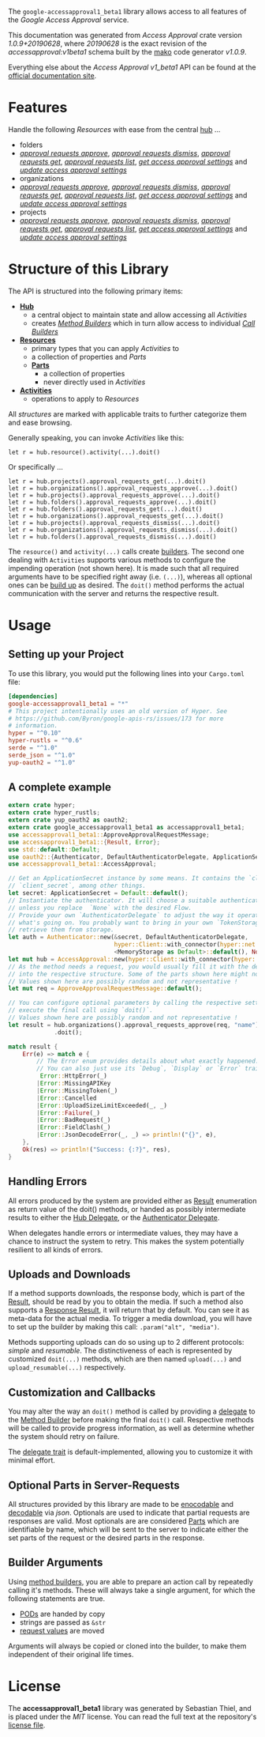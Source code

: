 <!---
DO NOT EDIT !
This file was generated automatically from 'src/mako/api/README.md.mako'
DO NOT EDIT !
-->
The `google-accessapproval1_beta1` library allows access to all features of the *Google Access Approval* service.

This documentation was generated from *Access Approval* crate version *1.0.9+20190628*, where *20190628* is the exact revision of the *accessapproval:v1beta1* schema built by the [mako](http://www.makotemplates.org/) code generator *v1.0.9*.

Everything else about the *Access Approval* *v1_beta1* API can be found at the
[official documentation site](https://cloud.google.com/access-approval/docs).
# Features

Handle the following *Resources* with ease from the central [hub](https://docs.rs/google-accessapproval1_beta1/1.0.9+20190628/google_accessapproval1_beta1/struct.AccessApproval.html) ... 

* folders
 * [*approval requests approve*](https://docs.rs/google-accessapproval1_beta1/1.0.9+20190628/google_accessapproval1_beta1/struct.FolderApprovalRequestApproveCall.html), [*approval requests dismiss*](https://docs.rs/google-accessapproval1_beta1/1.0.9+20190628/google_accessapproval1_beta1/struct.FolderApprovalRequestDismisCall.html), [*approval requests get*](https://docs.rs/google-accessapproval1_beta1/1.0.9+20190628/google_accessapproval1_beta1/struct.FolderApprovalRequestGetCall.html), [*approval requests list*](https://docs.rs/google-accessapproval1_beta1/1.0.9+20190628/google_accessapproval1_beta1/struct.FolderApprovalRequestListCall.html), [*get access approval settings*](https://docs.rs/google-accessapproval1_beta1/1.0.9+20190628/google_accessapproval1_beta1/struct.FolderGetAccessApprovalSettingCall.html) and [*update access approval settings*](https://docs.rs/google-accessapproval1_beta1/1.0.9+20190628/google_accessapproval1_beta1/struct.FolderUpdateAccessApprovalSettingCall.html)
* organizations
 * [*approval requests approve*](https://docs.rs/google-accessapproval1_beta1/1.0.9+20190628/google_accessapproval1_beta1/struct.OrganizationApprovalRequestApproveCall.html), [*approval requests dismiss*](https://docs.rs/google-accessapproval1_beta1/1.0.9+20190628/google_accessapproval1_beta1/struct.OrganizationApprovalRequestDismisCall.html), [*approval requests get*](https://docs.rs/google-accessapproval1_beta1/1.0.9+20190628/google_accessapproval1_beta1/struct.OrganizationApprovalRequestGetCall.html), [*approval requests list*](https://docs.rs/google-accessapproval1_beta1/1.0.9+20190628/google_accessapproval1_beta1/struct.OrganizationApprovalRequestListCall.html), [*get access approval settings*](https://docs.rs/google-accessapproval1_beta1/1.0.9+20190628/google_accessapproval1_beta1/struct.OrganizationGetAccessApprovalSettingCall.html) and [*update access approval settings*](https://docs.rs/google-accessapproval1_beta1/1.0.9+20190628/google_accessapproval1_beta1/struct.OrganizationUpdateAccessApprovalSettingCall.html)
* projects
 * [*approval requests approve*](https://docs.rs/google-accessapproval1_beta1/1.0.9+20190628/google_accessapproval1_beta1/struct.ProjectApprovalRequestApproveCall.html), [*approval requests dismiss*](https://docs.rs/google-accessapproval1_beta1/1.0.9+20190628/google_accessapproval1_beta1/struct.ProjectApprovalRequestDismisCall.html), [*approval requests get*](https://docs.rs/google-accessapproval1_beta1/1.0.9+20190628/google_accessapproval1_beta1/struct.ProjectApprovalRequestGetCall.html), [*approval requests list*](https://docs.rs/google-accessapproval1_beta1/1.0.9+20190628/google_accessapproval1_beta1/struct.ProjectApprovalRequestListCall.html), [*get access approval settings*](https://docs.rs/google-accessapproval1_beta1/1.0.9+20190628/google_accessapproval1_beta1/struct.ProjectGetAccessApprovalSettingCall.html) and [*update access approval settings*](https://docs.rs/google-accessapproval1_beta1/1.0.9+20190628/google_accessapproval1_beta1/struct.ProjectUpdateAccessApprovalSettingCall.html)




# Structure of this Library

The API is structured into the following primary items:

* **[Hub](https://docs.rs/google-accessapproval1_beta1/1.0.9+20190628/google_accessapproval1_beta1/struct.AccessApproval.html)**
    * a central object to maintain state and allow accessing all *Activities*
    * creates [*Method Builders*](https://docs.rs/google-accessapproval1_beta1/1.0.9+20190628/google_accessapproval1_beta1/trait.MethodsBuilder.html) which in turn
      allow access to individual [*Call Builders*](https://docs.rs/google-accessapproval1_beta1/1.0.9+20190628/google_accessapproval1_beta1/trait.CallBuilder.html)
* **[Resources](https://docs.rs/google-accessapproval1_beta1/1.0.9+20190628/google_accessapproval1_beta1/trait.Resource.html)**
    * primary types that you can apply *Activities* to
    * a collection of properties and *Parts*
    * **[Parts](https://docs.rs/google-accessapproval1_beta1/1.0.9+20190628/google_accessapproval1_beta1/trait.Part.html)**
        * a collection of properties
        * never directly used in *Activities*
* **[Activities](https://docs.rs/google-accessapproval1_beta1/1.0.9+20190628/google_accessapproval1_beta1/trait.CallBuilder.html)**
    * operations to apply to *Resources*

All *structures* are marked with applicable traits to further categorize them and ease browsing.

Generally speaking, you can invoke *Activities* like this:

```Rust,ignore
let r = hub.resource().activity(...).doit()
```

Or specifically ...

```ignore
let r = hub.projects().approval_requests_get(...).doit()
let r = hub.organizations().approval_requests_approve(...).doit()
let r = hub.projects().approval_requests_approve(...).doit()
let r = hub.folders().approval_requests_approve(...).doit()
let r = hub.folders().approval_requests_get(...).doit()
let r = hub.organizations().approval_requests_get(...).doit()
let r = hub.projects().approval_requests_dismiss(...).doit()
let r = hub.organizations().approval_requests_dismiss(...).doit()
let r = hub.folders().approval_requests_dismiss(...).doit()
```

The `resource()` and `activity(...)` calls create [builders][builder-pattern]. The second one dealing with `Activities` 
supports various methods to configure the impending operation (not shown here). It is made such that all required arguments have to be 
specified right away (i.e. `(...)`), whereas all optional ones can be [build up][builder-pattern] as desired.
The `doit()` method performs the actual communication with the server and returns the respective result.

# Usage

## Setting up your Project

To use this library, you would put the following lines into your `Cargo.toml` file:

```toml
[dependencies]
google-accessapproval1_beta1 = "*"
# This project intentionally uses an old version of Hyper. See
# https://github.com/Byron/google-apis-rs/issues/173 for more
# information.
hyper = "^0.10"
hyper-rustls = "^0.6"
serde = "^1.0"
serde_json = "^1.0"
yup-oauth2 = "^1.0"
```

## A complete example

```Rust
extern crate hyper;
extern crate hyper_rustls;
extern crate yup_oauth2 as oauth2;
extern crate google_accessapproval1_beta1 as accessapproval1_beta1;
use accessapproval1_beta1::ApproveApprovalRequestMessage;
use accessapproval1_beta1::{Result, Error};
use std::default::Default;
use oauth2::{Authenticator, DefaultAuthenticatorDelegate, ApplicationSecret, MemoryStorage};
use accessapproval1_beta1::AccessApproval;

// Get an ApplicationSecret instance by some means. It contains the `client_id` and 
// `client_secret`, among other things.
let secret: ApplicationSecret = Default::default();
// Instantiate the authenticator. It will choose a suitable authentication flow for you, 
// unless you replace  `None` with the desired Flow.
// Provide your own `AuthenticatorDelegate` to adjust the way it operates and get feedback about 
// what's going on. You probably want to bring in your own `TokenStorage` to persist tokens and
// retrieve them from storage.
let auth = Authenticator::new(&secret, DefaultAuthenticatorDelegate,
                              hyper::Client::with_connector(hyper::net::HttpsConnector::new(hyper_rustls::TlsClient::new())),
                              <MemoryStorage as Default>::default(), None);
let mut hub = AccessApproval::new(hyper::Client::with_connector(hyper::net::HttpsConnector::new(hyper_rustls::TlsClient::new())), auth);
// As the method needs a request, you would usually fill it with the desired information
// into the respective structure. Some of the parts shown here might not be applicable !
// Values shown here are possibly random and not representative !
let mut req = ApproveApprovalRequestMessage::default();

// You can configure optional parameters by calling the respective setters at will, and
// execute the final call using `doit()`.
// Values shown here are possibly random and not representative !
let result = hub.organizations().approval_requests_approve(req, "name")
             .doit();

match result {
    Err(e) => match e {
        // The Error enum provides details about what exactly happened.
        // You can also just use its `Debug`, `Display` or `Error` traits
         Error::HttpError(_)
        |Error::MissingAPIKey
        |Error::MissingToken(_)
        |Error::Cancelled
        |Error::UploadSizeLimitExceeded(_, _)
        |Error::Failure(_)
        |Error::BadRequest(_)
        |Error::FieldClash(_)
        |Error::JsonDecodeError(_, _) => println!("{}", e),
    },
    Ok(res) => println!("Success: {:?}", res),
}

```
## Handling Errors

All errors produced by the system are provided either as [Result](https://docs.rs/google-accessapproval1_beta1/1.0.9+20190628/google_accessapproval1_beta1/enum.Result.html) enumeration as return value of 
the doit() methods, or handed as possibly intermediate results to either the 
[Hub Delegate](https://docs.rs/google-accessapproval1_beta1/1.0.9+20190628/google_accessapproval1_beta1/trait.Delegate.html), or the [Authenticator Delegate](https://docs.rs/yup-oauth2/*/yup_oauth2/trait.AuthenticatorDelegate.html).

When delegates handle errors or intermediate values, they may have a chance to instruct the system to retry. This 
makes the system potentially resilient to all kinds of errors.

## Uploads and Downloads
If a method supports downloads, the response body, which is part of the [Result](https://docs.rs/google-accessapproval1_beta1/1.0.9+20190628/google_accessapproval1_beta1/enum.Result.html), should be
read by you to obtain the media.
If such a method also supports a [Response Result](https://docs.rs/google-accessapproval1_beta1/1.0.9+20190628/google_accessapproval1_beta1/trait.ResponseResult.html), it will return that by default.
You can see it as meta-data for the actual media. To trigger a media download, you will have to set up the builder by making
this call: `.param("alt", "media")`.

Methods supporting uploads can do so using up to 2 different protocols: 
*simple* and *resumable*. The distinctiveness of each is represented by customized 
`doit(...)` methods, which are then named `upload(...)` and `upload_resumable(...)` respectively.

## Customization and Callbacks

You may alter the way an `doit()` method is called by providing a [delegate](https://docs.rs/google-accessapproval1_beta1/1.0.9+20190628/google_accessapproval1_beta1/trait.Delegate.html) to the 
[Method Builder](https://docs.rs/google-accessapproval1_beta1/1.0.9+20190628/google_accessapproval1_beta1/trait.CallBuilder.html) before making the final `doit()` call. 
Respective methods will be called to provide progress information, as well as determine whether the system should 
retry on failure.

The [delegate trait](https://docs.rs/google-accessapproval1_beta1/1.0.9+20190628/google_accessapproval1_beta1/trait.Delegate.html) is default-implemented, allowing you to customize it with minimal effort.

## Optional Parts in Server-Requests

All structures provided by this library are made to be [enocodable](https://docs.rs/google-accessapproval1_beta1/1.0.9+20190628/google_accessapproval1_beta1/trait.RequestValue.html) and 
[decodable](https://docs.rs/google-accessapproval1_beta1/1.0.9+20190628/google_accessapproval1_beta1/trait.ResponseResult.html) via *json*. Optionals are used to indicate that partial requests are responses 
are valid.
Most optionals are are considered [Parts](https://docs.rs/google-accessapproval1_beta1/1.0.9+20190628/google_accessapproval1_beta1/trait.Part.html) which are identifiable by name, which will be sent to 
the server to indicate either the set parts of the request or the desired parts in the response.

## Builder Arguments

Using [method builders](https://docs.rs/google-accessapproval1_beta1/1.0.9+20190628/google_accessapproval1_beta1/trait.CallBuilder.html), you are able to prepare an action call by repeatedly calling it's methods.
These will always take a single argument, for which the following statements are true.

* [PODs][wiki-pod] are handed by copy
* strings are passed as `&str`
* [request values](https://docs.rs/google-accessapproval1_beta1/1.0.9+20190628/google_accessapproval1_beta1/trait.RequestValue.html) are moved

Arguments will always be copied or cloned into the builder, to make them independent of their original life times.

[wiki-pod]: http://en.wikipedia.org/wiki/Plain_old_data_structure
[builder-pattern]: http://en.wikipedia.org/wiki/Builder_pattern
[google-go-api]: https://github.com/google/google-api-go-client

# License
The **accessapproval1_beta1** library was generated by Sebastian Thiel, and is placed 
under the *MIT* license.
You can read the full text at the repository's [license file][repo-license].

[repo-license]: https://github.com/Byron/google-apis-rsblob/master/LICENSE.md
